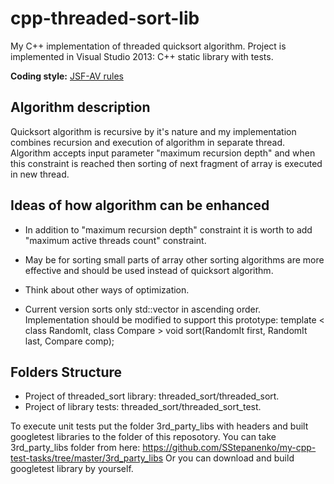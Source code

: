 # cpp-threaded-sort-lib

My C++ implementation of threaded quicksort algorithm. Project is implemented in Visual Studio 2013: C++ static library with tests.

**Coding style:**  [JSF-AV rules](http://www.stroustrup.com/JSF-AV-rules.pdf)
  
## Algorithm description

Quicksort algorithm is recursive by it's nature and my implementation combines recursion and execution of algorithm in separate thread.
Algorithm accepts input parameter "maximum recursion depth" and when this constraint is reached then sorting of next fragment of array is executed in new thread.

## Ideas of how algorithm can be enhanced

* In addition to "maximum recursion depth" constraint it is worth to add "maximum active threads count" constraint.
* May be for sorting small parts of array other sorting algorithms are more effective and should be used instead of quicksort algorithm.
* Think about other ways of optimization.

* Current version sorts only std::vector<T> in ascending order.
    Implementation should be modified to support this prototype:
        template < class RandomIt, class Compare >
        void sort(RandomIt first, RandomIt last, Compare comp);

## Folders Structure

* Project of threaded_sort library: threaded_sort/threaded_sort.
* Project of library tests: threaded_sort/threaded_sort_test.

To execute unit tests put the folder 3rd_party_libs with headers and built googletest libraries to the folder of this reposotory. You can take 3rd_party_libs folder from here:
https://github.com/SStepanenko/my-cpp-test-tasks/tree/master/3rd_party_libs
Or you can download and build googletest library by yourself.
